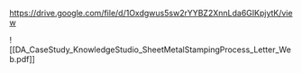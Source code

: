 https://drive.google.com/file/d/1Oxdgwus5sw2rYYBZ2XnnLda6GIKpjytK/view

![[DA_CaseStudy_KnowledgeStudio_SheetMetalStampingProcess_Letter_Web.pdf]]
